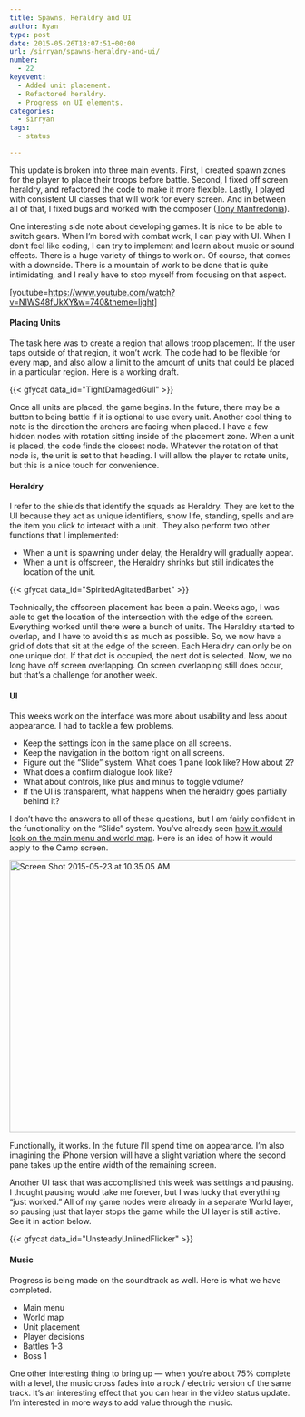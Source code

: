```yaml
---
title: Spawns, Heraldry and UI
author: Ryan
type: post
date: 2015-05-26T18:07:51+00:00
url: /sirryan/spawns-heraldry-and-ui/
number:
  - 22
keyevent:
  - Added unit placement.
  - Refactored heraldry.
  - Progress on UI elements.
categories:
  - sirryan
tags:
  - status

---
```

This update is broken into three main events. First, I created spawn zones for the player to place their troops before battle. Second, I fixed off screen heraldry, and refactored the code to make it more flexible. Lastly, I played with consistent UI classes that will work for every screen. And in between all of that, I fixed bugs and worked with the composer (<a href="http://www.manfredoniamusic.com" target="_blank">Tony Manfredonia</a>).
<!--more-->

One interesting side note about developing games. It is nice to be able to switch gears. When I&#8217;m bored with combat work, I can play with UI. When I don&#8217;t feel like coding, I can try to implement and learn about music or sound effects. There is a huge variety of things to work on. Of course, that comes with a downside. There is a mountain of work to be done that is quite intimidating, and I really have to stop myself from focusing on that aspect.

[youtube=https://www.youtube.com/watch?v=NIWS48fUkXY&w=740&theme=light]

#### Placing Units

The task here was to create a region that allows troop placement. If the user taps outside of that region, it won&#8217;t work. The code had to be flexible for every map, and also allow a limit to the amount of units that could be placed in a particular region. Here is a working draft.

<div class="inlineimg">
  {{< gfycat data_id="TightDamagedGull" >}}
</div>

Once all units are placed, the game begins. In the future, there may be a button to being battle if it is optional to use every unit. Another cool thing to note is the direction the archers are facing when placed. I have a few hidden nodes with rotation sitting inside of the placement zone. When a unit is placed, the code finds the closest node. Whatever the rotation of that node is, the unit is set to that heading. I will allow the player to rotate units, but this is a nice touch for convenience.

#### Heraldry

I refer to the shields that identify the squads as Heraldry. They are ket to the UI because they act as unique identifiers, show life, standing, spells and are the item you click to interact with a unit.  They also perform two other functions that I implemented:

  * When a unit is spawning under delay, the Heraldry will gradually appear.
  * When a unit is offscreen, the Heraldry shrinks but still indicates the location of the unit.

<div class="inlineimg">
  {{< gfycat data_id="SpiritedAgitatedBarbet" >}}
</div>

Technically, the offscreen placement has been a pain. Weeks ago, I was able to get the location of the intersection with the edge of the screen. Everything worked until there were a bunch of units. The Heraldry started to overlap, and I have to avoid this as much as possible. So, we now have a grid of dots that sit at the edge of the screen. Each Heraldry can only be on one unique dot. If that dot is occupied, the next dot is selected. Now, we no long have off screen overlapping. On screen overlapping still does occur, but that&#8217;s a challenge for another week.

#### UI

This weeks work on the interface was more about usability and less about appearance. I had to tackle a few problems.

  * Keep the settings icon in the same place on all screens.
  * Keep the navigation in the bottom right on all screens.
  * Figure out the &#8220;Slide&#8221; system. What does 1 pane look like? How about 2?
  * What does a confirm dialogue look like?
  * What about controls, like plus and minus to toggle volume?
  * If the UI is transparent, what happens when the heraldry goes partially behind it?

I don&#8217;t have the answers to all of these questions, but I am fairly confident in the functionality on the &#8220;Slide&#8221; system. You&#8217;ve already seen <a href="http://battleofbrothers.com/sirryan/a-wobbly-foundation" target="_blank">how it would look on the main menu and world map</a>. Here is an idea of how it would apply to the Camp screen.

<div class="inlineimg">
  <img class="alignnone size-large wp-image-2145" src="http://battleofbrothers.com/wp-content/uploads/2015/05/Screen-Shot-2015-05-23-at-10.35.05-AM-1024x785.png" alt="Screen Shot 2015-05-23 at 10.35.05 AM" width="625" height="479" />
</div>

Functionally, it works. In the future I&#8217;ll spend time on appearance. I&#8217;m also imagining the iPhone version will have a slight variation where the second pane takes up the entire width of the remaining screen.

Another UI task that was accomplished this week was settings and pausing. I thought pausing would take me forever, but I was lucky that everything &#8220;just worked.&#8221; All of my game nodes were already in a separate World layer, so pausing just that layer stops the game while the UI layer is still active. See it in action below.

<div class="inlineimg">
  {{< gfycat data_id="UnsteadyUnlinedFlicker" >}}
</div>

#### Music

Progress is being made on the soundtrack as well. Here is what we have completed.

  * Main menu
  * World map
  * Unit placement
  * Player decisions
  * Battles 1-3
  * Boss 1

One other interesting thing to bring up &#8212; when you&#8217;re about 75% complete with a level, the music cross fades into a rock / electric version of the same track. It&#8217;s an interesting effect that you can hear in the video status update. I&#8217;m interested in more ways to add value through the music.